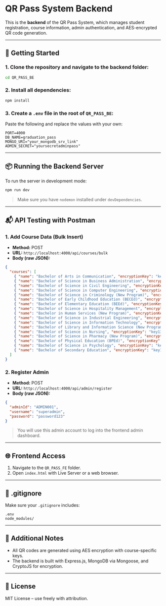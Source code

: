 # QR Pass System Backend

This is the **backend** of the QR Pass System, which manages student registration, course information, admin authentication, and AES-encrypted QR code generation.

---

## 🚀 Getting Started

### 1. Clone the repository and navigate to the backend folder:

```bash
cd QR_PASS_BE
```

### 2. Install all dependencies:

```bash
npm install
```

### 3. Create a `.env` file in the root of `QR_PASS_BE`:

Paste the following and replace the values with your own:

```env
PORT=4000
DB_NAME=graduation_pass
MONGO_URI="your_mongodb_srv_link"
ADMIN_SECRET="yoursecretadminpass"
```

---

## 📦 Running the Backend Server

To run the server in development mode:

```bash
npm run dev
```

> Make sure you have `nodemon` installed under `devDependencies`.

---

## 📬 API Testing with Postman

### 1. Add Course Data (Bulk Insert)

* **Method:** POST
* **URL:** `http://localhost:4000/api/courses/bulk`
* **Body (raw JSON):**

```json
{
  "courses": [
    { "name": "Bachelor of Arts in Communication", "encryptionKey": "key1_key1_key1__" },
    { "name": "Bachelor of Science in Business Administration", "encryptionKey": "key2_key2_key2__" },
    { "name": "Bachelor of Science in Civil Engineering", "encryptionKey": "key3_key3_key3__" },
    { "name": "Bachelor of Science in Computer Engineering", "encryptionKey": "key4_key4_key4__" },
    { "name": "Bachelor of Science in Criminology (New Program)", "encryptionKey": "key5_key5_key5__" },
    { "name": "Bachelor of Early Childhood Education (BECEd)", "encryptionKey": "key6_key6_key6__" },
    { "name": "Bachelor of Elementary Education (BEEd)", "encryptionKey": "key7_key7_key7__" },
    { "name": "Bachelor of Science in Hospitality Management", "encryptionKey": "key8_key8_key8__" },
    { "name": "Bachelor in Human Services (New Program)", "encryptionKey": "key9_key9_key9__" },
    { "name": "Bachelor of Science in Industrial Engineering", "encryptionKey": "key10_key10_key1" },
    { "name": "Bachelor of Science in Information Technology", "encryptionKey": "key11_key11_key1" },
    { "name": "Bachelor of Library and Information Science (New Program)", "encryptionKey": "key12_key12_key1" },
    { "name": "Bachelor of Science in Nursing", "encryptionKey": "key13_key13_key1" },
    { "name": "Bachelor of Science in Pharmacy (New Program)", "encryptionKey": "key14_key14_key1" },
    { "name": "Bachelor of Physical Education (BPEd)", "encryptionKey": "key15_key15_key1" },
    { "name": "Bachelor of Science in Psychology", "encryptionKey": "key16_key16_key1" },
    { "name": "Bachelor of Secondary Education", "encryptionKey": "key17_key17_key1" }
  ]
}
```

### 2. Register Admin

* **Method:** POST
* **URL:** `http://localhost:4000/api/admin/register`
* **Body (raw JSON):**

```json
{
  "adminId": "ADMIN001",
  "username": "superadmin",
  "password": "password123"
}
```

> You will use this admin account to log into the frontend admin dashboard.

---

## 🌐 Frontend Access

1. Navigate to the `QR_PASS_FE` folder.
2. Open `index.html` with Live Server or a web browser.

---

## 📁 .gitignore

Make sure your `.gitignore` includes:

```gitignore
.env
node_modules/
```

---

## 📜 Additional Notes

* All QR codes are generated using AES encryption with course-specific keys.
* The backend is built with Express.js, MongoDB via Mongoose, and CryptoJS for encryption.

---

## 📄 License

MIT License – use freely with attribution.


